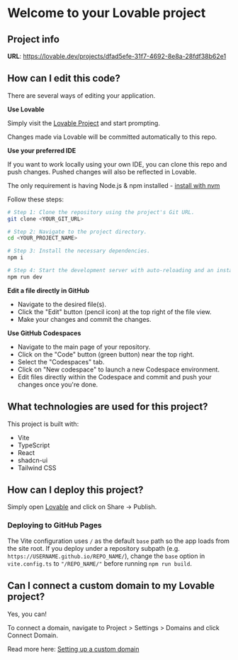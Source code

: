 # Welcome to your Lovable project

## Project info

**URL**: https://lovable.dev/projects/dfad5efe-31f7-4692-8e8a-28fdf38b62e1

## How can I edit this code?

There are several ways of editing your application.

**Use Lovable**

Simply visit the [Lovable Project](https://lovable.dev/projects/dfad5efe-31f7-4692-8e8a-28fdf38b62e1) and start prompting.

Changes made via Lovable will be committed automatically to this repo.

**Use your preferred IDE**

If you want to work locally using your own IDE, you can clone this repo and push changes. Pushed changes will also be reflected in Lovable.

The only requirement is having Node.js & npm installed - [install with nvm](https://github.com/nvm-sh/nvm#installing-and-updating)

Follow these steps:

```sh
# Step 1: Clone the repository using the project's Git URL.
git clone <YOUR_GIT_URL>

# Step 2: Navigate to the project directory.
cd <YOUR_PROJECT_NAME>

# Step 3: Install the necessary dependencies.
npm i

# Step 4: Start the development server with auto-reloading and an instant preview.
npm run dev
```

**Edit a file directly in GitHub**

- Navigate to the desired file(s).
- Click the "Edit" button (pencil icon) at the top right of the file view.
- Make your changes and commit the changes.

**Use GitHub Codespaces**

- Navigate to the main page of your repository.
- Click on the "Code" button (green button) near the top right.
- Select the "Codespaces" tab.
- Click on "New codespace" to launch a new Codespace environment.
- Edit files directly within the Codespace and commit and push your changes once you're done.

## What technologies are used for this project?

This project is built with:

- Vite
- TypeScript
- React
- shadcn-ui
- Tailwind CSS

## How can I deploy this project?

Simply open [Lovable](https://lovable.dev/projects/dfad5efe-31f7-4692-8e8a-28fdf38b62e1) and click on Share -> Publish.

### Deploying to GitHub Pages
The Vite configuration uses `/` as the default `base` path so the app loads from the site root. If you deploy under a repository subpath (e.g. `https://USERNAME.github.io/REPO_NAME/`), change the `base` option in `vite.config.ts` to `"/REPO_NAME/"` before running `npm run build`.


## Can I connect a custom domain to my Lovable project?

Yes, you can!

To connect a domain, navigate to Project > Settings > Domains and click Connect Domain.

Read more here: [Setting up a custom domain](https://docs.lovable.dev/tips-tricks/custom-domain#step-by-step-guide)
